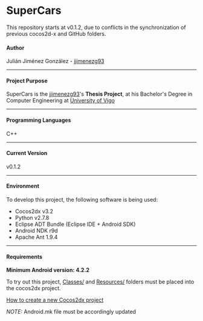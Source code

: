 # SuperCars

This repository starts at v0.1.2, due to conflicts in the synchronization of previous cocos2d-x and GitHub folders.
#### Author
Julián Jiménez González - [jjimenezg93]

___
#### Project Purpose
SuperCars is the [jjimenezg93]'s **Thesis Project**, at his Bachelor's Degree in Computer Engineering at [University of Vigo]

___
#### Programming Languages
C++

___
#### Current Version
v0.1.2

___
#### Environment
To develop this project, the following software is being used:
* Cocos2dx v3.2
* Python v2.7.8
* Eclipse ADT Bundle (Eclipse IDE + Android SDK)
* Android NDK r9d
* Apache Ant 1.9.4

___
#### Requirements

**Minimum Android version: 4.2.2**

To try out this project, [Classes/] and [Resources/] folders must be placed into the cocos2dx project.

[How to create a new Cocos2dx project]

*NOTE:* Android.mk file must be accordingly updated

[jjimenezg93]: https://github.com/jjimenezg93
[University of Vigo]: http://esei.uvigo.es/index.php?id=1&L=2
[Classes/]: https://github.com/jjimenezg93/SuperCars/tree/master/Classes
[Resources/]: https://github.com/jjimenezg93/SuperCars/tree/master/Resources
[How to create a new Cocos2dx project]: http://www.cocos2d-x.org/wiki/How_to_Start_A_New_Cocos2D-X_Game
